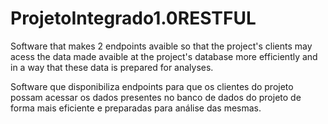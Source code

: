 # ProjetoIntegrado1.0RESTFUL

Software that makes 2 endpoints avaible so that the project's clients may acess the data made avaible at the project's database more efficiently and in a way that these data is prepared for analyses.

Software que disponibiliza endpoints para que os clientes do projeto possam acessar os dados presentes no banco de dados do projeto de forma mais eficiente e preparadas para análise das mesmas.
